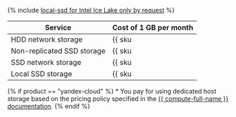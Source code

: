 {% include [local-ssd for Intel Ice Lake only by request](../../_includes/ice-lake-local-ssd-note.md) %}

| Service | Cost of 1 GB per month |
| ----- | ----- |
| HDD network storage | {{ sku|KZT|mdb.cluster.network-hdd.kafka|month|string }} |
| Non-replicated SSD storage | {{ sku|KZT|mdb.cluster.network-ssd-nonreplicated.kafka|month|string }} |
| SSD network storage | {{ sku|KZT|mdb.cluster.network-nvme.kafka|month|string }} |
| Local SSD storage | {{ sku|KZT|mdb.cluster.local-nvme.kafka|month|string }} * |

{% if product == "yandex-cloud" %}
\* You pay for using dedicated host storage based on the pricing policy specified in the [{{ compute-full-name }} documentation](../../compute/pricing.md#prices).
{% endif %}
